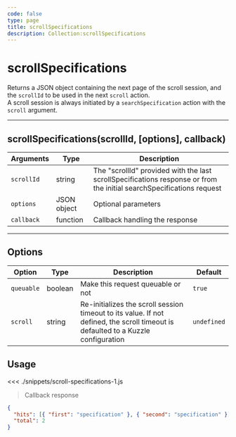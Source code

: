 ```yaml
---
code: false
type: page
title: scrollSpecifications
description: Collection:scrollSpecifications
---
```


# scrollSpecifications

Returns a JSON object containing the next page of the scroll session, and the `scrollId` to be used in the next `scroll` action.  
A scroll session is always initiated by a `searchSpecification` action with the `scroll` argument.

---

## scrollSpecifications(scrollId, [options], callback)

| Arguments  | Type        | Description                                                                                                          |
| ---------- | ----------- | -------------------------------------------------------------------------------------------------------------------- |
| `scrollId` | string      | The "scrollId" provided with the last scrollSpecifications response or from the initial searchSpecifications request |
| `options`  | JSON object | Optional parameters                                                                                                  |
| `callback` | function    | Callback handling the response                                                                                       |

---

## Options

| Option     | Type    | Description                                                                                                                       | Default     |
| ---------- | ------- | --------------------------------------------------------------------------------------------------------------------------------- | ----------- |
| `queuable` | boolean | Make this request queuable or not                                                                                                 | `true`      |
| `scroll`   | string  | Re-initializes the scroll session timeout to its value. If not defined, the scroll timeout is defaulted to a Kuzzle configuration | `undefined` |

## Usage

<<< ./snippets/scroll-specifications-1.js

> Callback response

```json
{
  "hits": [{ "first": "specification" }, { "second": "specification" }],
  "total": 2
}
```
